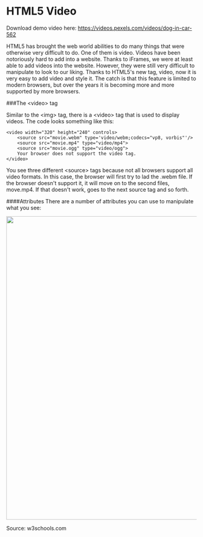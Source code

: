 HTML5 Video
==============

Download demo video here: <a href="https://videos.pexels.com/videos/dog-in-car-562" target="_blank">https://videos.pexels.com/videos/dog-in-car-562</a>

HTML5 has brought the web world abilities to do many things that were otherwise very difficult to do. One of them is video. Videos have been notoriously hard to add into a website. Thanks to iFrames, we were at least able to add videos into the website. However, they were still very difficult to manipulate to look to our liking. Thanks to HTML5's new tag, video, now it is very easy to add video and style it. The catch is that this feature is limited to modern browsers, but over the years it is becoming more and more supported by more browsers.


###The &lt;video&gt;  tag

Similar to the &lt;img&gt; tag, there is a &lt;video&gt; tag that is used to display videos. The code looks something like this:

	<video width="320" height="240" controls>
		<source src="movie.webm" type='video/webm;codecs="vp8, vorbis"'/>
		<source src="movie.mp4" type="video/mp4">
		<source src="movie.ogg" type="video/ogg">
		Your browser does not support the video tag.
	</video>

You see three different &lt;source&gt; tags because not all browsers support all video formats. In this case, the browser will first try to lad the .webm file. If the browser doesn't support it, it will move on to the second files, move.mp4. If that doesn't work, goes to the next source tag and so forth. 

####Attributes
There are a number of attributes you can use to manipulate what you see:

<img src="images/html5videoattributes.png" width="800" />

Source: w3schools.com

